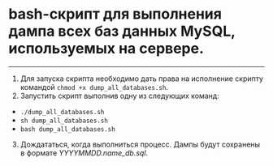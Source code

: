 # bash-скрипт для выполнения дампа всех баз данных MySQL, используемых на сервере.
---
1. Для запуска скрипта необходимо дать права на исполнение скрипту командой `chmod +x dump_all_databases.sh`.
2. Запустить скрипт выполнив одну из следующих команд:
- `./dump_all_databases.sh`
- `sh dump_all_databases.sh`
- `bash dump_all_databases.sh`
3. Дождататься, когда выполниться процесс. Дампы будут сохранены в формате _YYYYMMDD.name_db.sql_.

